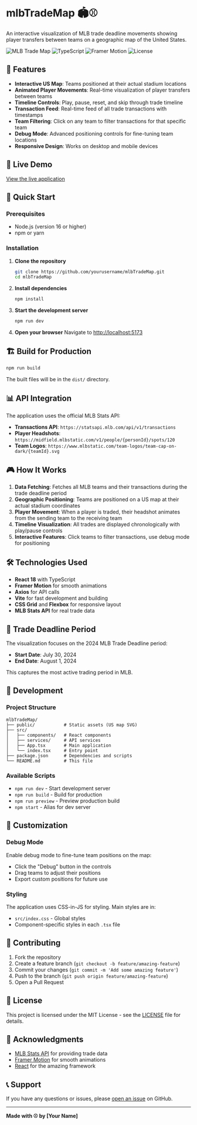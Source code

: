 # mlbTradeMap 🏟️⚾

An interactive visualization of MLB trade deadline movements showing player transfers between teams on a geographic map of the United States.

![MLB Trade Map](https://img.shields.io/badge/React-18.3.1-blue)
![TypeScript](https://img.shields.io/badge/TypeScript-4.9.5-blue)
![Framer Motion](https://img.shields.io/badge/Framer%20Motion-11.10.16-purple)
![License](https://img.shields.io/badge/License-MIT-green)

## 🌟 Features

- **Interactive US Map**: Teams positioned at their actual stadium locations
- **Animated Player Movements**: Real-time visualization of player transfers between teams
- **Timeline Controls**: Play, pause, reset, and skip through trade timeline
- **Transaction Feed**: Real-time feed of all trade transactions with timestamps
- **Team Filtering**: Click on any team to filter transactions for that specific team
- **Debug Mode**: Advanced positioning controls for fine-tuning team locations
- **Responsive Design**: Works on desktop and mobile devices

## 🎯 Live Demo

[View the live application](https://yourusername.github.io/mlbTradeMap)

## 🚀 Quick Start

### Prerequisites

- Node.js (version 16 or higher)
- npm or yarn

### Installation

1. **Clone the repository**
   ```bash
   git clone https://github.com/yourusername/mlbTradeMap.git
   cd mlbTradeMap
   ```

2. **Install dependencies**
   ```bash
   npm install
   ```

3. **Start the development server**
   ```bash
   npm run dev
   ```

4. **Open your browser**
   Navigate to [http://localhost:5173](http://localhost:5173)

## 🏗️ Build for Production

```bash
npm run build
```

The built files will be in the `dist/` directory.

## 📊 API Integration

The application uses the official MLB Stats API:

- **Transactions API**: `https://statsapi.mlb.com/api/v1/transactions`
- **Player Headshots**: `https://midfield.mlbstatic.com/v1/people/{personId}/spots/120`
- **Team Logos**: `https://www.mlbstatic.com/team-logos/team-cap-on-dark/{teamId}.svg`

## 🎮 How It Works

1. **Data Fetching**: Fetches all MLB teams and their transactions during the trade deadline period
2. **Geographic Positioning**: Teams are positioned on a US map at their actual stadium coordinates
3. **Player Movement**: When a player is traded, their headshot animates from the sending team to the receiving team
4. **Timeline Visualization**: All trades are displayed chronologically with play/pause controls
5. **Interactive Features**: Click teams to filter transactions, use debug mode for positioning

## 🛠️ Technologies Used

- **React 18** with TypeScript
- **Framer Motion** for smooth animations
- **Axios** for API calls
- **Vite** for fast development and building
- **CSS Grid** and **Flexbox** for responsive layout
- **MLB Stats API** for real trade data

## 📅 Trade Deadline Period

The visualization focuses on the 2024 MLB Trade Deadline period:
- **Start Date**: July 30, 2024
- **End Date**: August 1, 2024

This captures the most active trading period in MLB.

## 🔧 Development

### Project Structure

```
mlbTradeMap/
├── public/           # Static assets (US map SVG)
├── src/
│   ├── components/   # React components
│   ├── services/     # API services
│   ├── App.tsx       # Main application
│   └── index.tsx     # Entry point
├── package.json      # Dependencies and scripts
└── README.md         # This file
```

### Available Scripts

- `npm run dev` - Start development server
- `npm run build` - Build for production
- `npm run preview` - Preview production build
- `npm start` - Alias for dev server

## 🎨 Customization

### Debug Mode

Enable debug mode to fine-tune team positions on the map:
- Click the "Debug" button in the controls
- Drag teams to adjust their positions
- Export custom positions for future use

### Styling

The application uses CSS-in-JS for styling. Main styles are in:
- `src/index.css` - Global styles
- Component-specific styles in each `.tsx` file

## 🤝 Contributing

1. Fork the repository
2. Create a feature branch (`git checkout -b feature/amazing-feature`)
3. Commit your changes (`git commit -m 'Add some amazing feature'`)
4. Push to the branch (`git push origin feature/amazing-feature`)
5. Open a Pull Request

## 📝 License

This project is licensed under the MIT License - see the [LICENSE](LICENSE) file for details.

## 🙏 Acknowledgments

- [MLB Stats API](https://statsapi.mlb.com/) for providing trade data
- [Framer Motion](https://www.framer.com/motion/) for smooth animations
- [React](https://reactjs.org/) for the amazing framework

## 📞 Support

If you have any questions or issues, please [open an issue](https://github.com/yourusername/mlbTradeMap/issues) on GitHub.

---

**Made with ⚾ by [Your Name]** 